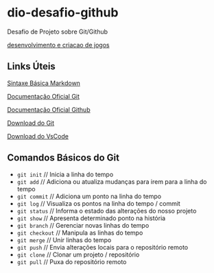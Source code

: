 # dio-desafio-github
Desafio de Projeto sobre Git/Github

[desenvolvimento e criacao de jogos](./desenvolvimento-e-criacao-de-jogos.md)

## Links Úteis
[Sintaxe Básica Markdown](https://www.markdownguide.org/basic-syntax/)

[Documentação Oficial Git](https://git-scm.com/doc)

[Documentação Oficial Github](https://docs.github.com/)

[Download do Git](https://git-scm.com/downloads)

[Download do VsCode](https://code.visualstudio.com/download)

## Comandos Básicos do Git

- `git init` // Inicia a linha do tempo
- `git add` // Adiciona ou atualiza mudanças para irem para a linha do tempo
- `git commit` // Adiciona um ponto na linha do tempo
- `git log` // Visualiza os pontos na linha do tempo / commit
- `git status` // Informa o estado das alterações do nosso projeto
- `git show` // Apresenta determinado ponto na história
- `git branch` // Gerenciar novas linhas do tempo
- `git checkout` // Manipula as linhas do tempo
- `git merge` // Unir linhas do tempo
- `git push` // Envia alterações locais para o repositório remoto
- `git clone` // Clonar um projeto / repositório
- `git pull` // Puxa do repositório remoto
